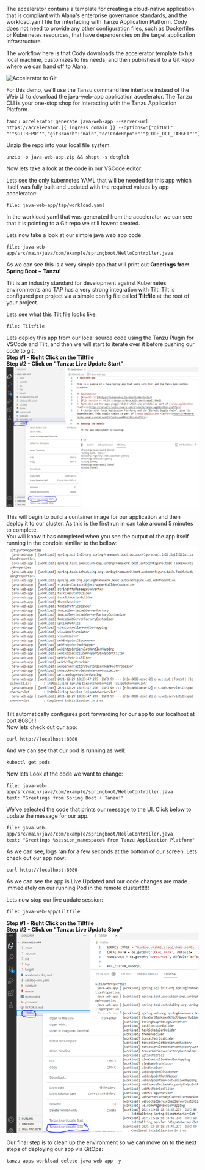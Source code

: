 The accelerator contains a template for creating a cloud-native application that is compliant with Alana's enterprise governance standards, and the workload.yaml file for interfacing with Tanzu Application Platform. Cody does not need to provide any other configuration files, such as Dockerfiles or Kubernetes resources, that have dependencies on the target application infrastructure.

The workflow here is that Cody downloads the accelerator template to his local machine, customizes to his needs, and then publishes it to a Git Repo where we can hand off to Alana.

![Accelerator to Git](images/push-to-git.png)

For this demo, we'll use the Tanzu command line interface instead of the Web UI to download the java-web-app application accelerator. The Tanzu CLI is your one-stop shop for interacting with the Tanzu Application Platform.

```execute
tanzu accelerator generate java-web-app --server-url https://accelerator.{{ ingress_domain }} --options='{"gitUrl": "'"$GITREPO"'","gitBranch":"main","ociCodeRepo":"'"$CODE_OCI_TARGET"'"}'
```

Unzip the repo into your local file system:

```execute
unzip -o java-web-app.zip && shopt -s dotglob
```

Now lets take a look at the code in our VSCode editor:
  
Lets see the only kubernetes YAML that will be needed for this app which itself was fully built and updated with the required values by app accelerator:
```editor:open-file
file: java-web-app/tap/workload.yaml
```  
  
In the workload yaml that was generated from the accelerator we can see that it is pointing to a Git repo we still havent created.

Lets now take a look at our simple java web app code:
```editor:open-file
file: java-web-app/src/main/java/com/example/springboot/HelloController.java
```  
  
As we can see this is a very simple app that will print out **Greetings from Spring Boot + Tanzu!**

Tilt is an industry standard for development against Kubernetes environments and TAP has a very strong integration with Tilt. Tilt is configured per project via a simple config file called **Tiltfile** at the root of your project.

Lets see what this Tilt file looks like:
```editor:open-file
file: Tiltfile
``` 
  
Lets deploy this app from our local source code using the Tanzu Plugin for VSCode and Tilt, and then we will start to iterate over it before pushing our code to git.  
**Step #1 - Right Click on the Tiltfile**  
**Step #2 - Click on \"Tanzu: Live Update Start\"**  
![Start Live Update](images/Start-Live-Update.PNG)  
  
This will begin to build a container image for our application and then deploy it to our cluster. As this is the first run in can take around 5 minutes to complete.  
You will know it has completed when you see the output of the app itself running in the condole simillar to the bellow: 
![App Is Ready](images/App-Is-Ready.PNG)  

Tilt automatically configures port forwarding for our app to our localhost at port 8080!!!  
Now lets check out our app:  
```execute-2
curl http://localhost:8080
```
And we can see that our pod is running as well:
```execute
kubectl get pods
```  
  
Now lets Look at the code we want to change:
```editor:select-matching-text
file: java-web-app/src/main/java/com/example/springboot/HelloController.java
text: "Greetings from Spring Boot + Tanzu!"
```

We've selected the code that prints our message to the UI. Click below to update the message for our app.

```editor:replace-text-selection
file: java-web-app/src/main/java/com/example/springboot/HelloController.java
text: "Greetings %session_namespace% From Tanzu Application Platform"
```  

As we can see, logs ran for a few seconds at the bottom of our screen. Lets check out our app now:
```execute-2
curl http://localhost:8080
```  
  
As we can see the app is Live Updated and our code changes are made immediately on our running Pod in the remote cluster!!!!!!

Lets now stop our live update session:
```editor:open-file
file: java-web-app/Tiltfile
```   
**Step #1 - Right Click on the Tiltfile**  
**Step #2 - Click on \"Tanzu: Live Update Stop\"**  
![Stop Live Update](images/Stop-Live-Update.PNG)  
  
Our final step is to clean up the environment so we can move on to the next steps of deploying our app via GitOps:
```execute
tanzu apps workload delete java-web-app -y
```
